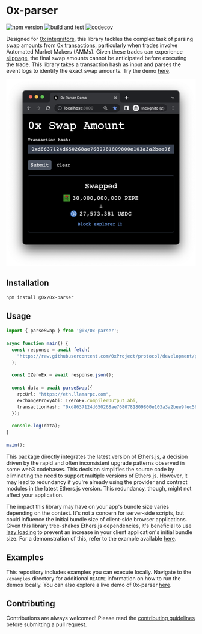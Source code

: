 # 0x-parser

[![npm version](https://img.shields.io/npm/v/@0x/0x-parser.svg?style=flat-square)](https://www.npmjs.com/package/@0x/0x-parser)
[![build and test](https://github.com/0xproject/0x-parser/actions/workflows/test.yml/badge.svg)](https://github.com/0xproject/0x-parser/actions/workflows/test.yml)
[![codecov](https://codecov.io/gh/0xproject/0x-parser/branch/main/graph/badge.svg?token=OnNsoc2OrF)](https://codecov.io/gh/0xproject/0x-parser)

Designed for [0x integrators](https://0x.org/docs/introduction/introduction-to-0x), this library tackles the complex task of parsing swap amounts from [0x transactions](https://etherscan.io/address/0xdef1c0ded9bec7f1a1670819833240f027b25eff), particularly when trades involve Automated Market Makers (AMMs). Given these trades can experience [slippage](https://0x.org/post/what-is-slippage), the final swap amounts cannot be anticipated before executing the trade. This library takes a transaction hash as input and parses the event logs to identify the exact swap amounts. Try the demo [here](https://0x-parser-demo.vercel.app/).

<p align="center">
  <img style="" src="https://raw.githubusercontent.com/hzhu/yo/main/react-demo.png" alt="React demo app for 0x-parser" width="650"/>
</p>

## Installation

```
npm install @0x/0x-parser
```

## Usage

```typescript
import { parseSwap } from '@0x/0x-parser';

async function main() {
  const response = await fetch(
    "https://raw.githubusercontent.com/0xProject/protocol/development/packages/contract-artifacts/artifacts/IZeroEx.json"
  );

  const IZeroEx = await response.json();

  const data = await parseSwap({
    rpcUrl: "https://eth.llamarpc.com",
    exchangeProxyAbi: IZeroEx.compilerOutput.abi,
    transactionHash: "0xd8637124d650268ae7680781809800e103a3a2bee9fec56083028fea6d98140b",
  });

  console.log(data);
}

main();
```

This package directly integrates the latest version of Ethers.js, a decision driven by the rapid and often inconsistent upgrade patterns observed in some web3 codebases. This decision simplifies the source code by eliminating the need to support multiple versions of Ethers.js. However, it may lead to redundancy if you're already using the provider and contract modules in the latest Ethers.js version. This redundancy, though, might not affect your application.

The impact this library may have on your app's bundle size varies depending on the context. It's not a concern for server-side scripts, but could influence the initial bundle size of client-side browser applications. Given this library tree-shakes Ethers.js dependencies, it's beneficial to use [lazy loading](https://nextjs.org/docs/pages/building-your-application/optimizing/lazy-loading#with-external-libraries) to prevent an increase in your client application's initial bundle size. For a demonstration of this, refer to the example available [here](https://github.com/0xProject/0x-parser/tree/main/examples/nextjs).

## Examples

This repository includes examples you can execute locally. Navigate to the `/examples` directory for additional `README` information on how to run the demos locally. You can also explore a live demo of 0x-parser [here](https://0x-parser-demo.vercel.app/).

## Contributing

Contributions are always welcomed! Please read the [contributing guidelines](./.github/.CONTRIBUTING.md) before submitting a pull request.
